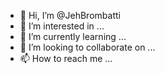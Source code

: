 - 👋 Hi, I’m @JehBrombatti
- 👀 I’m interested in ...
- 🌱 I’m currently learning ...
- 💞️ I’m looking to collaborate on ...
- 📫 How to reach me ...

<!---
JehBrombatti/JehBrombatti is a ✨ special ✨ repository because its `README.md` (this file) appears on your GitHub profile.
You can click the Preview link to take a look at your changes.
--->
